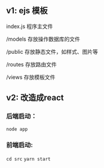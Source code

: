 ## v1: ejs 模板
index.js 程序主文件

/models
存放操作数据库的文件

/public
存放静态文件，如样式、图片等

/routes
存放路由文件

/views
存放模板文件

## v2: 改造成react

### 后端启动：
`node app`

### 前端启动:
`cd src`
`yarn start`